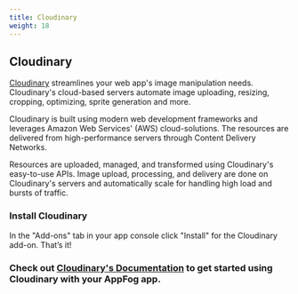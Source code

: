 ```yaml
---
title: Cloudinary
weight: 18
---
```


## Cloudinary

[Cloudinary](http://cloudinary.com/) streamlines your web app's image manipulation needs. Cloudinary's cloud-based servers automate image uploading, resizing, cropping, optimizing, sprite generation and more.

Cloudinary is built using modern web development frameworks and leverages Amazon Web Services' (AWS) cloud-solutions. The resources are delivered from high-performance servers through Content Delivery Networks.

Resources are uploaded, managed, and transformed using Cloudinary's easy-to-use APIs. Image upload, processing, and delivery are done on Cloudinary's servers and automatically scale for handling high load and bursts of traffic.

### Install Cloudinary

In the "Add-ons" tab in your app console click "Install" for the Cloudinary add-on. That’s it!

### Check out [Cloudinary's Documentation](http://cloudinary.com/documentation/appfog_integration) to get started using Cloudinary with your AppFog app.
